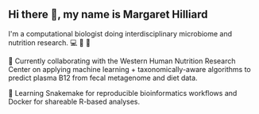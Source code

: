 ## Hi there 👋, my name is Margaret Hilliard 

I'm a computational biologist doing interdisciplinary microbiome and nutrition research. 💻 🧬 🍔

👯 Currently collaborating with the Western Human Nutrition Research Center on applying machine learning + taxonomically-aware algorithms to predict plasma B12 from fecal metagenome and diet data.

🌱 Learning Snakemake for reproducible bioinformatics workflows and Docker for shareable R-based analyses.

<!--
**margarethilliard/margarethilliard** is a ✨ _special_ ✨ repository because its `README.md` (this file) appears on your GitHub profile.

Here are some ideas to get you started:

- 🔭 I’m currently working on ...
- 🌱 I’m currently learning ...
- 👯 I’m looking to collaborate on ...
- 🤔 I’m looking for help with ...
- 💬 Ask me about ...
- 📫 How to reach me: ...
- 😄 Pronouns: ...
- ⚡ Fun fact: ...
-->
